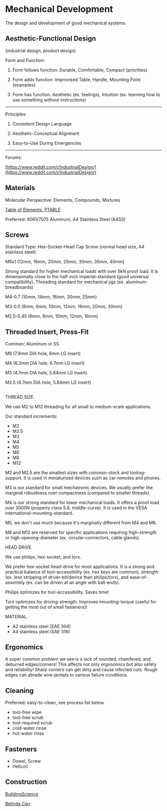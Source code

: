 # Mechanical Development

The design and development of good mechanical systems.

## Aesthetic-Functional Design

(industrial design, product design)

Form and Function:

1. Form follows function: Durable, Comfortable, Compact (priorities)

2. Form adds function: Improvised Table, Handle, Mounting Point (examples)

3. Form has function: Aesthetic (ex. feelings), Intuition (ex. learning how to use something without instructions)

---

Principles: 

1. Consistent Design Language

2. Aesthetic-Conceptual Alignment

3. Easy-to-Use During Emergencies

---

Forums:

[https://www.reddit.com/r/IndustrialDesign/](https://www.reddit.com/r/IndustrialDesign/)

## Materials

Molecular Perspective: Elements, Compounds, Mixtures

[Table of Elements, PTABLE](https://ptable.com)

Preferred: 6061/7075 Aluminum, A4 Stainless Steel (A4SS)

## Screws

Standard Type: Hex-Socket-Head Cap Screw (normal head size, A4 stainless steel)

M6x1 (12mm, 16mm, 20mm, 25mm, 30mm, 35mm, 40mm)

Strong standard for higher mechanical loads with over 5kN proof load. It is dimensionally close to the half-inch imperial-standard (good universal compatibility). Threading standard for mechanical jigs (ex. aluminum-breadboards).

M4-0.7 (10mm, 14mm, 16mm, 20mm, 25mm)

M3-0.5 (6mm, 8mm, 10mm, 12mm, 16mm, 20mm, 30mm)

M2.5-0.45 (6mm, 8mm, 10mm, 12mm, 16mm)

## Threaded Insert, Press-Fit

Common: Aluminum or SS

M6 (7.9mm DIA hole, 8mm LG insert)

M4 (6.3mm DIA hole, 6.7mm LG insert)

M3 (4.7mm DIA hole, 5.84mm LG insert)

M2.5 (4.7mm DIA hole, 5.84mm LG insert)

## 

THREAD SIZE.

We use M2 to M12 threading for all small to medium-scale applications.

Our standard increments:

* M2
* M2.5
* M3
* M4
* M5
* M6
* M8
* M12

M2 and M2.5 are the smallest sizes with common-stock and tooling-support. It is used in miniaturized devices such as car-remotes and phones.

M3 is our standard for small mechatronic devices. We usually prefer the marginal robustness over compactness (compared to smaller threads).

M4 is our strong standard for lower mechanical loads. It offers a proof load over 3000N (property class 5.8, middle-curve). It is used in the VESA international-mounting-standard.

M5, we don't use much because it's marginally different from M4 and M6. 

M8 and M12 are reserved for specific applications requiring high-strength or high-opening-diameter (ex. circular-connectors, cable glands).

HEAD DRIVE.

We use philips, hex-socket, and torx. 

We prefer hex-socket head-drive for most applications. It is a strong and practical balance of tool-accessibility (ex. hex keys are common), strength (ex. less stripping of driver-bit/device than philips/torx), and ease-of-assembly (ex. can be driven at an angle with ball-ends).

Philips optimizes for tool-accessibility. Saves time!

Torx optimizes for driving-strength. Improves mounting-torque (useful for getting the most out of small fasteners)!

MATERIAL.

* A2 stainless steel (SAE 304)
* A4 stainless steel (SAE 316)

## Ergonomics

A super common problem we see is a lack of rounded, chamfered, and deburred edges/corners! This affects not only ergonomics but also safety and reliability! Sharp corners can get dirty and cause infected cuts. Rough edges can abrade wire-jackets to various failure conditions.

## Cleaning

Preferred: easy-to-clean, see process list below.

* tool-free wipe
* tool-free scrub
* tool-required scrub
* cold-water rinse
* hot-water rinse

## Fasteners

* Dowel, Screw
* Helicoil

## Construction

[BuildingScience](https://www.buildingscience.com/)

[Belinda Carr](https://www.youtube.com/channel/UC_NzYRcT5IroUsMU2472ViQ)
